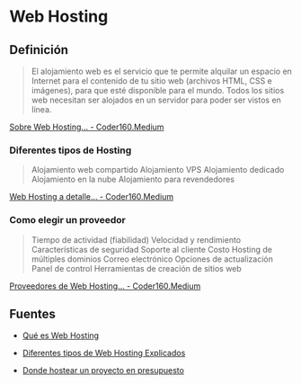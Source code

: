 
# Web Hosting

## Definición


> El alojamiento web es el servicio que te permite alquilar un espacio en Internet para el contenido de tu sitio web (archivos HTML, CSS e imágenes), para que esté disponible para el mundo. Todos los sitios web necesitan ser alojados en un servidor para poder ser vistos en línea.

[Sobre Web Hosting... - Coder160.Medium](https://coder160.medium.com/sobre-web-hosting-58a384628e6e)


### Diferentes tipos de Hosting

> Alojamiento web compartido
> Alojamiento VPS
> Alojamiento dedicado
> Alojamiento en la nube
> Alojamiento para revendedores

[Web Hosting a detalle... - Coder160.Medium](https://coder160.medium.com/web-hosting-a-detalle-40973415e9a9)



### Como elegir un proveedor


> Tiempo de actividad (fiabilidad)
> Velocidad y rendimiento
> Características de seguridad
> Soporte al cliente
> Costo
> Hosting de múltiples dominios
> Correo electrónico
> Opciones de actualización
> Panel de control
> Herramientas de creación de sitios web

[Proveedores de Web Hosting... - Coder160.Medium](https://coder160.medium.com/proveedores-de-web-hosting-09e5bfbe128e)





## Fuentes

- [Qué es Web Hosting](https://www.namecheap.com/guru-guides/what-is-web-hosting/)

- [Diferentes tipos de Web Hosting Explicados](https://www.youtube.com/watch?v=AXVZYzw8geg)

- [Donde hostear un proyecto en presupuesto](https://www.youtube.com/watch?v=Kx_1NYYJS7Q)



